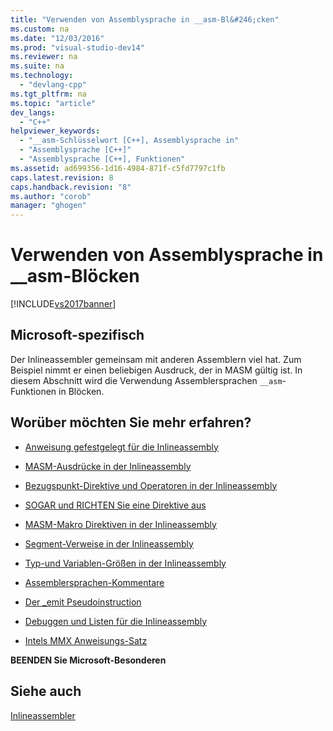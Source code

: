 ```yaml
---
title: "Verwenden von Assemblysprache in __asm-Bl&#246;cken"
ms.custom: na
ms.date: "12/03/2016"
ms.prod: "visual-studio-dev14"
ms.reviewer: na
ms.suite: na
ms.technology: 
  - "devlang-cpp"
ms.tgt_pltfrm: na
ms.topic: "article"
dev_langs: 
  - "C++"
helpviewer_keywords: 
  - "__asm-Schlüsselwort [C++], Assemblysprache in"
  - "Assemblysprache [C++]"
  - "Assemblysprache [C++], Funktionen"
ms.assetid: ad699356-1d16-4984-871f-c5fd7797c1fb
caps.latest.revision: 8
caps.handback.revision: "8"
ms.author: "corob"
manager: "ghogen"
---
```

# Verwenden von Assemblysprache in __asm-Bl&#246;cken
[!INCLUDE[vs2017banner](../../assembler/inline/includes/vs2017banner.md)]

## Microsoft\-spezifisch  
 Der Inlineassembler gemeinsam mit anderen Assemblern viel hat.  Zum Beispiel nimmt er einen beliebigen Ausdruck, der in MASM gültig ist.  In diesem Abschnitt wird die Verwendung Assemblersprachen `__asm`\-Funktionen in Blöcken.  
  
## Worüber möchten Sie mehr erfahren?  
  
-   [Anweisung gefestgelegt für die Inlineassembly](../../assembler/inline/instruction-set-for-inline-assembly.md)  
  
-   [MASM\-Ausdrücke in der Inlineassembly](../../assembler/inline/masm-expressions-in-inline-assembly.md)  
  
-   [Bezugspunkt\-Direktive und Operatoren in der Inlineassembly](../../assembler/inline/data-directives-and-operators-in-inline-assembly.md)  
  
-   [SOGAR und RICHTEN Sie eine Direktive aus](../../assembler/inline/even-and-align-directives.md)  
  
-   [MASM\-Makro Direktiven in der Inlineassembly](../../assembler/inline/masm-macro-directives-in-inline-assembly.md)  
  
-   [Segment\-Verweise in der Inlineassembly](../../assembler/inline/segment-references-in-inline-assembly.md)  
  
-   [Typ\-und Variablen\-Größen in der Inlineassembly](../../assembler/inline/type-and-variable-sizes-in-inline-assembly.md)  
  
-   [Assemblersprachen\-Kommentare](../../assembler/inline/assembly-language-comments.md)  
  
-   [Der \_emit Pseudoinstruction](../../assembler/inline/emit-pseudoinstruction.md)  
  
-   [Debuggen und Listen für die Inlineassembly](../../assembler/inline/debugging-and-listings-for-inline-assembly.md)  
  
-   [Intels MMX Anweisungs\-Satz](../../assembler/inline/intel-s-mmx-instruction-set.md)  
  
 **BEENDEN Sie Microsoft\-Besonderen**  
  
## Siehe auch  
 [Inlineassembler](../../assembler/inline/inline-assembler.md)